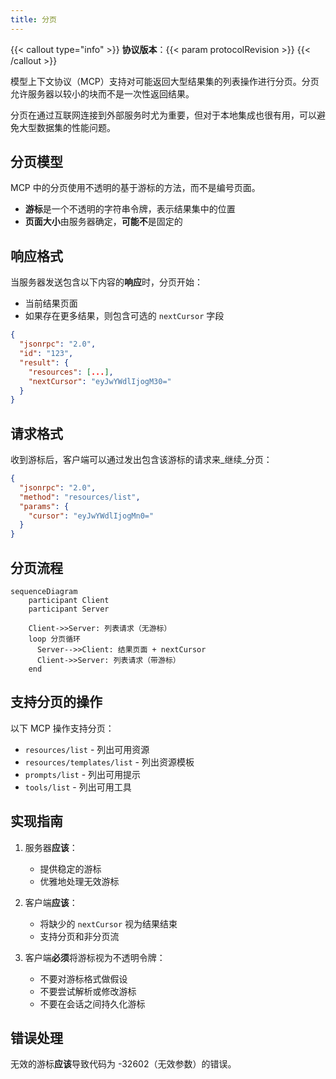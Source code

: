 ```yaml
---
title: 分页
---
```


{{< callout type="info" >}} **协议版本**：{{< param protocolRevision >}}
{{< /callout >}}

模型上下文协议（MCP）支持对可能返回大型结果集的列表操作进行分页。分页允许服务器以较小的块而不是一次性返回结果。

分页在通过互联网连接到外部服务时尤为重要，但对于本地集成也很有用，可以避免大型数据集的性能问题。

## 分页模型

MCP 中的分页使用不透明的基于游标的方法，而不是编号页面。

- **游标**是一个不透明的字符串令牌，表示结果集中的位置
- **页面大小**由服务器确定，**可能不**是固定的

## 响应格式

当服务器发送包含以下内容的**响应**时，分页开始：

- 当前结果页面
- 如果存在更多结果，则包含可选的 `nextCursor` 字段

```json
{
  "jsonrpc": "2.0",
  "id": "123",
  "result": {
    "resources": [...],
    "nextCursor": "eyJwYWdlIjogM30="
  }
}
```

## 请求格式

收到游标后，客户端可以通过发出包含该游标的请求来_继续_分页：

```json
{
  "jsonrpc": "2.0",
  "method": "resources/list",
  "params": {
    "cursor": "eyJwYWdlIjogMn0="
  }
}
```

## 分页流程

```mermaid
sequenceDiagram
    participant Client
    participant Server

    Client->>Server: 列表请求（无游标）
    loop 分页循环
      Server-->>Client: 结果页面 + nextCursor
      Client->>Server: 列表请求（带游标）
    end
```

## 支持分页的操作

以下 MCP 操作支持分页：

- `resources/list` - 列出可用资源
- `resources/templates/list` - 列出资源模板
- `prompts/list` - 列出可用提示
- `tools/list` - 列出可用工具

## 实现指南

1. 服务器**应该**：

   - 提供稳定的游标
   - 优雅地处理无效游标

2. 客户端**应该**：

   - 将缺少的 `nextCursor` 视为结果结束
   - 支持分页和非分页流

3. 客户端**必须**将游标视为不透明令牌：
   - 不要对游标格式做假设
   - 不要尝试解析或修改游标
   - 不要在会话之间持久化游标

## 错误处理

无效的游标**应该**导致代码为 -32602（无效参数）的错误。
